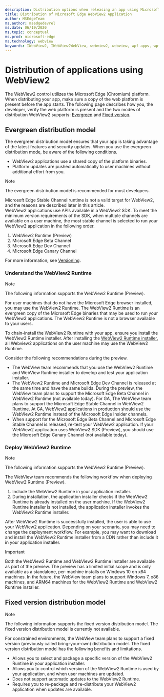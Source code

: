 ```yaml
---
description: Distribution options when releasing an app using Microsoft Edge WebView2
title: Distribution of Microsoft Edge WebView2 Application
author: MSEdgeTeam
ms.author: msedgedevrel
ms.date: 06/19/2020
ms.topic: conceptual
ms.prod: microsoft-edge
ms.technology: webview
keywords: IWebView2, IWebView2WebView, webview2, webview, wpf apps, wpf, edge, ICoreWebView2, ICoreWebView2Host, browser control, edge html
---
```


# Distribution of applications using WebView2  

The WebView2 control utilizes the Microsoft Edge \(Chromium\) platform.  When distributing your app, make sure a copy of the web platform is present before the app starts.  The following page describes how you, the developer, verify the web platform is present and the two modes of distribution WebView2 supports:  [Evergreen](#evergreen-distribution-model) and [Fixed version](#fixed-version-distribution-model).  

## Evergreen distribution model  

The evergreen distribution model ensures that your app is taking advantage of the latest features and security updates.  When you use  the evergreen distribution mode, be aware of the following conditions.  

*   WebView2 applications use a shared copy of the platform binaries.  
*   Platform updates are pushed automatically to user machines without additional effort from you.  

> [!NOTE]
> The evergreen distribution model is recommended for most developers.  

Microsoft Edge Stable Channel runtime is not a valid target for WebView2, and the reasons are described later in this article.  
WebView2 applications use APIs available in a WebView2 SDK.  To meet the minimum version requirements of the SDK, when multiple channels are available on a user machine, the most stable channel is selected to run your WebView2 application in the following order.  

1.  WebView2 Runtime \(Preview\)  
1.  Microsoft Edge Beta Channel  
1.  Microsoft Edge Dev Channel  
1.  Microsoft Edge Canary Channel    

For more information, see [Versioning][ConceptsVersioning].

### Understand the WebView2 Runtime  

> [!NOTE]
> The following information supports the WebView2 Runtime (Preview).  

For user machines that do not have the Microsoft Edge browser installed, you may use the WebView2 Runtime.  The WebView2 Runtime is an evergreen copy of the Microsoft Edge binaries that may be used to run your WebView2 applications.  The WebView2 Runtime is not a browser available to your users.  

To chain-install the WebView2 Runtime with your app, ensure you install the WebView2 Runtime installer.  After installing the [WebView2 Runtime installer][Webview2Installer], all Webview2 applications on the user machine may use the WebView2 Runtime.  

Consider the following recommendations during the preview.  

*   The WebView team recommends that you use the WebView2 Runtime and WebView Runtime installer to develop and test your application installer.  
*   The WebView2 Runtime and Microsoft Edge Dev Channel is released at the same time and have the same builds.  During the preview, the WebView team plans to support the Microsoft Edge Beta Channel in WebView2 Runtime \(not available today\).  For GA, The WebView team plans to support the Microsoft Edge Stable Channel in WebView2 Runtime.  At GA, WebView2 applications in production should use the WebView2 Runtime instead of the Microsoft Edge Insider channels.
*   When support for the Microsoft Edge Beta Channel and Microsoft Edge Stable Channel is released, re-test your WebView2 application.  If your WebView2 application uses WebView2 SDK \(Preview\), you should use the Microsoft Edge Canary Channel \(not available today\).

### Deploy WebView2 Runtime  

> [!NOTE]
> The following information supports the WebView2 Runtime (Preview).  

The WebView team recommends the following workflow when deploying WebView2 Runtime \(Preview\).  

1.  Include the WebView2 Runtime in your application installer.  
1.  During installation, the application installer checks if the WebView2 Runtime is already installed on the user machine.  If the WebView2 Runtime installer is not installed, the application installer invokes the WebView2 Runtime installer.  

After WebView2 Runtime is successfully installed, the user is able to use your WebView2 application.  Depending on your scenario, you may need to change the deployment workflow.  For example, you may want to download and install the WebView2 Runtime installer from a CDN rather than include it in your application installer.  

> [!IMPORTANT]
> Both the WebView2 Runtime and WebView2 Runtime installer are available as part of the preview.  The preview has a limited initial scope and is only available as a standalone, per-machine installs on Windows 10 on x64 machines.  In the future, the WebView team plans to support Windows 7, x86 machines, and ARM64 machines for the WebView2 Runtime and WebView2 Runtime installer.  

<!--  Insert sample code or step-by-step guide to package the webview2 runtime in Visual Studio  -->  

## Fixed version distribution model   

> [!NOTE]
> The following information supports the fixed version distribution model.  The fixed version distribution model is currently not available.  

For constrained environments, the WebView team plans to support a fixed version \(previously called bring-your-own\) distribution model.  The fixed version distribution model has the following benefits and limitations.  

*   Allows you to select and package a specific version of the WebView2 Runtime in your application installer.  
*   Allows you to control which version of the WebView2 Runtime is used by your application, and when user machines are updated.  
*   Does not support automatic updates to the WebView2 Runtime.  
*   Requires you to re-package and re-distribute your WebView2 application when updates are available.  

<!-- links -->  

[ConceptsVersioning]: ./versioning.md "Understanding browser versions and WebView2 | Microsoft Docs"  

[Webview2Installer]: https://aka.ms/webview2installer "WebView2 Installer"  
